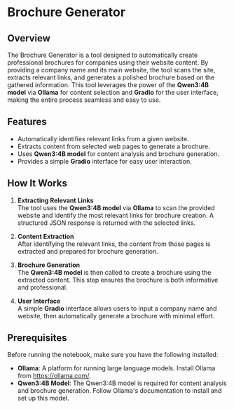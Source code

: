 # Brochure Generator

## Overview
The Brochure Generator is a tool designed to automatically create professional brochures for companies using their website content. By providing a company name and its main website, the tool scans the site, extracts relevant links, and generates a polished brochure based on the gathered information. This tool leverages the power of the **Qwen3:4B model** via **Ollama** for content selection and **Gradio** for the user interface, making the entire process seamless and easy to use.

## Features
- Automatically identifies relevant links from a given website.
- Extracts content from selected web pages to generate a brochure.
- Uses **Qwen3:4B model** for content analysis and brochure generation.
- Provides a simple **Gradio** interface for easy user interaction.
  
## How It Works
1. **Extracting Relevant Links**  
   The tool uses the **Qwen3:4B model** via **Ollama** to scan the provided website and identify the most relevant links for brochure creation. A structured JSON response is returned with the selected links.
   
2. **Content Extraction**  
   After identifying the relevant links, the content from those pages is extracted and prepared for brochure generation.
   
3. **Brochure Generation**  
   The **Qwen3:4B model** is then called to create a brochure using the extracted content. This step ensures the brochure is both informative and professional.

4. **User Interface**  
   A simple **Gradio** interface allows users to input a company name and website, then automatically generate a brochure with minimal effort.


## Prerequisites
Before running the notebook, make sure you have the following installed:

- **Ollama**: A platform for running large language models. Install Ollama from https://ollama.com/.
- **Qwen3:4B Model**: The Qwen3:4B model is required for content analysis and brochure generation. Follow Ollama's documentation to install and set up this model.
